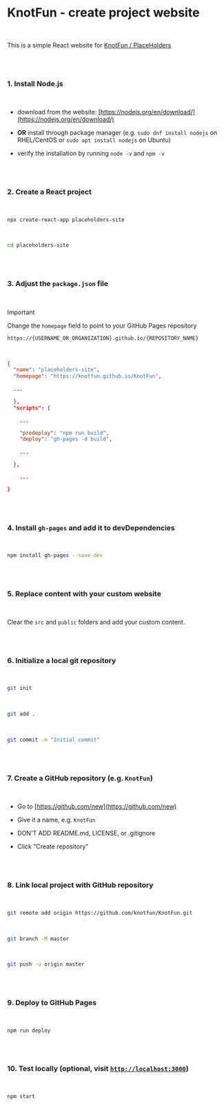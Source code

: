 # KnotFun - create project website

<br/>

This is a simple React website for [KnotFun / PlaceHolders](https://place-holders.itch.io/)

<br/><br/>

### 1. Install Node.js

<br/>

  - download from the website: [https://nodejs.org/en/download/](https://nodejs.org/en/download/)

  - **OR** install through package manager (e.g. `sudo dnf install nodejs` on RHEL/CentOS or `sudo apt install nodejs` on Ubuntu)

  - verify the installation by running `node -v` and `npm -v`

<br/><br/>

### 2. Create a React project

<br/>

```bash
npx create-react-app placeholders-site
```

<br/>

```bash
cd placeholders-site
```

<br/><br/>

### 3. Adjust the `package.json` file

<br/>

> [!IMPORTANT]
>
> Change the `homepage` field to point to your GitHub Pages repository
>
> `https://{USERNAME_OR_ORGANIZATION}.github.io/{REPOSITORY_NAME}`

<br/>

```json
{
  "name": "placeholders-site",
  "homepage": "https://knotfun.github.io/KnotFun",
  
  ...

  },
  "scripts": {

    ...

    "predeploy": "npm run build",
    "deploy": "gh-pages -d build",
    
    ...

  },

    ...

}

```

<br/><br/>

### 4. Install `gh-pages` and add it to devDependencies

<br/>

```bash
npm install gh-pages --save-dev
```

<br/><br/>

### 5. Replace content with your custom website

<br/>

Clear the `src` and `public` folders and add your custom content.

<br/><br/>

### 6. Initialize a local git repository

<br/>

```bash
git init
```

<br/>

```bash
git add .
```

<br/>

```bash
git commit -m "Initial commit"
```

<br/><br/>

### 7. Create a GitHub repository (e.g. `KnotFun`)

<br/>

  - Go to [https://github.com/new](https://github.com/new)

  - Give it a name, e.g. `KnotFun`

  - DON'T ADD README.md, LICENSE, or .gitignore

  - Click "Create repository"

<br/><br/>

### 8. Link local project with GitHub repository

<br/>

```bash
git remote add origin https://github.com/knotfun/KnotFun.git
```

<br/>

```bash
git branch -M master
```

<br/>

```bash
git push -u origin master
```

<br/><br/>

### 9. Deploy to GitHub Pages

<br/>

```bash
npm run deploy
```

<br/><br/>

### 10. Test locally (optional, visit [`http://localhost:3000`](http://localhost:3000))

<br/>

```bash
npm start
```

<br/><br/>
